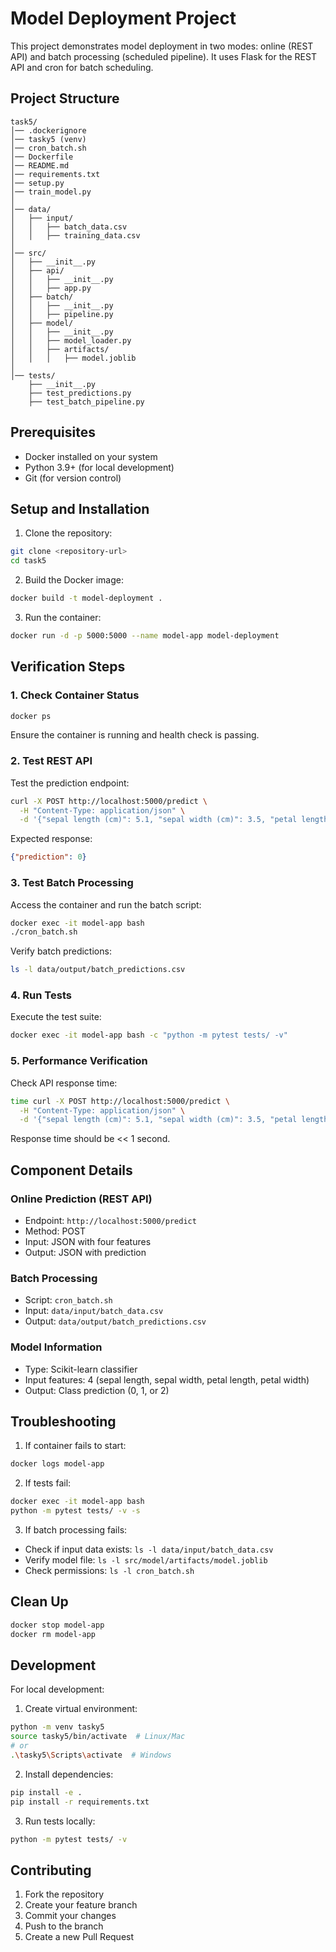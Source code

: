 # Model Deployment Project

This project demonstrates model deployment in two modes: online (REST API) and batch processing (scheduled pipeline). It uses Flask for the REST API and cron for batch scheduling.

## Project Structure
```
task5/
│── .dockerignore
│── tasky5 (venv)
│── cron_batch.sh
│── Dockerfile
│── README.md
│── requirements.txt
│── setup.py
│── train_model.py
│
│── data/
│   ├── input/
│   │   ├── batch_data.csv
│   │   ├── training_data.csv
│
│── src/
│   ├── __init__.py
│   ├── api/
│   │   ├── __init__.py
│   │   ├── app.py
│   ├── batch/
│   │   ├── __init__.py
│   │   ├── pipeline.py
│   ├── model/
│   │   ├── __init__.py
│   │   ├── model_loader.py
│   │   ├── artifacts/
│   │   │   ├── model.joblib
│
│── tests/
    ├── __init__.py
    ├── test_predictions.py
    ├── test_batch_pipeline.py
```

## Prerequisites
- Docker installed on your system
- Python 3.9+ (for local development)
- Git (for version control)

## Setup and Installation

1. Clone the repository:
```bash
git clone <repository-url>
cd task5
```

2. Build the Docker image:
```bash
docker build -t model-deployment .
```

3. Run the container:
```bash
docker run -d -p 5000:5000 --name model-app model-deployment
```

## Verification Steps

### 1. Check Container Status
```bash
docker ps
```
Ensure the container is running and health check is passing.

### 2. Test REST API
Test the prediction endpoint:
```bash
curl -X POST http://localhost:5000/predict \
  -H "Content-Type: application/json" \
  -d '{"sepal length (cm)": 5.1, "sepal width (cm)": 3.5, "petal length (cm)": 1.4, "petal width (cm)": 0.2}'
```

Expected response:
```json
{"prediction": 0}
```

### 3. Test Batch Processing
Access the container and run the batch script:
```bash
docker exec -it model-app bash
./cron_batch.sh
```

Verify batch predictions:
```bash
ls -l data/output/batch_predictions.csv
```

### 4. Run Tests
Execute the test suite:
```bash
docker exec -it model-app bash -c "python -m pytest tests/ -v"
```

### 5. Performance Verification
Check API response time:
```bash
time curl -X POST http://localhost:5000/predict \
  -H "Content-Type: application/json" \
  -d '{"sepal length (cm)": 5.1, "sepal width (cm)": 3.5, "petal length (cm)": 1.4, "petal width (cm)": 0.2}'
```
Response time should be << 1 second.

## Component Details

### Online Prediction (REST API)
- Endpoint: `http://localhost:5000/predict`
- Method: POST
- Input: JSON with four features
- Output: JSON with prediction

### Batch Processing
- Script: `cron_batch.sh`
- Input: `data/input/batch_data.csv`
- Output: `data/output/batch_predictions.csv`

### Model Information
- Type: Scikit-learn classifier
- Input features: 4 (sepal length, sepal width, petal length, petal width)
- Output: Class prediction (0, 1, or 2)

## Troubleshooting

1. If container fails to start:
```bash
docker logs model-app
```

2. If tests fail:
```bash
docker exec -it model-app bash
python -m pytest tests/ -v -s
```

3. If batch processing fails:
- Check if input data exists: `ls -l data/input/batch_data.csv`
- Verify model file: `ls -l src/model/artifacts/model.joblib`
- Check permissions: `ls -l cron_batch.sh`

## Clean Up
```bash
docker stop model-app
docker rm model-app
```

## Development

For local development:
1. Create virtual environment:
```bash
python -m venv tasky5
source tasky5/bin/activate  # Linux/Mac
# or
.\tasky5\Scripts\activate  # Windows
```

2. Install dependencies:
```bash
pip install -e .
pip install -r requirements.txt
```

3. Run tests locally:
```bash
python -m pytest tests/ -v
```

## Contributing
1. Fork the repository
2. Create your feature branch
3. Commit your changes
4. Push to the branch
5. Create a new Pull Request